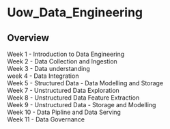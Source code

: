 # Uow_Data_Engineering
## Overview

Week 1 - Introduction to Data Engineering <br>
Week 2 - Data Collection and Ingestion <br>
Week 3 - Data understanding <br>
week 4 - Data Integration <br>
Week 5 - Structured Data - Data Modelling and Storage <br>
Week 7 - Unstructured Data Exploration <br>
Week 8 - Unstructured Data Feature Extraction <br>
Week 9 - Unstructured Data - Storage and Modelling <br>
Week 10 - Data Pipline and Data Serving <br>
Week 11 - Data Governance <br>

